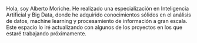 Hola, soy Alberto Moriche. He realizado una especialización en Inteligencia Artificial y Big Data, donde he adquirido conocimientos sólidos en el análisis de datos, machine learning y procesamiento de información a gran escala. Este espacio lo iré actualizando con algunos de los proyectos en los que estaré trabajando próximamente.

